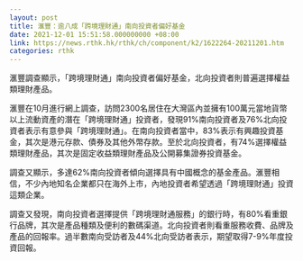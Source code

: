 ```yaml
---
layout: post
title: 滙豐：逾八成「跨境理財通」南向投資者偏好基金
date: 2021-12-01 15:51:58.000000000 +08:00
link: https://news.rthk.hk/rthk/ch/component/k2/1622264-20211201.htm
categories: rthk
---
```


滙豐調查顯示，「跨境理財通」南向投資者偏好基金，北向投資者則普遍選擇權益類理財產品。

滙豐在10月進行網上調查，訪問2300名居住在大灣區內並擁有100萬元當地貨幣以上流動資產的潛在「跨境理財通」投資者，發現91%南向投資者及76%北向投資者表示有意參與「跨境理財通」。在南向投資者當中，83%表示有興趣投資基金，其次是港元存款、債券及其他外幣存款。至於北向投資者，有74%選擇權益類理財產品，其次是固定收益類理財產品及公開募集證券投資基金。

調查又顯示，多達62%南向投資者傾向選擇具有中國概念的基金產品。滙豐相信，不少內地知名企業都只在海外上市，內地投資者希望透過「跨境理財通」投資這類企業。

調查又發現，南向投資者選擇提供「跨境理財通服務」的銀行時，有80%看重銀行品牌，其次是產品種類及便利的數碼渠道。北向投資者則看重服務收費、品牌及產品的回報率。過半數南向受訪者及44%北向受訪者表示，期望取得7-9%年度投資回報。
